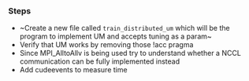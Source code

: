 ### Steps

- ~Create a new file called `train_distributed_um` which will be the program to implement UM and accepts tuning as a param~
- Verify that UM works by removing those !acc pragma
- Since MPI_AlltoAllv is being used try to understand whether a NCCL communication can be fully implemented instead
- Add cudeevents to measure time
